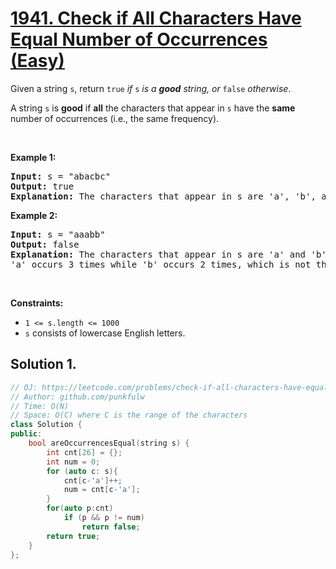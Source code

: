 # [1941. Check if All Characters Have Equal Number of Occurrences (Easy)](https://leetcode.com/problems/check-if-all-characters-have-equal-number-of-occurrences/)

<p>Given a string <code>s</code>, return <code>true</code><em> if </em><code>s</code><em> is a <strong>good</strong> string, or </em><code>false</code><em> otherwise</em>.</p>

<p>A string <code>s</code> is <strong>good</strong> if <strong>all</strong> the characters that appear in <code>s</code> have the <strong>same</strong> number of occurrences (i.e., the same frequency).</p>

<p>&nbsp;</p>
<p><strong>Example 1:</strong></p>

<pre><strong>Input:</strong> s = "abacbc"
<strong>Output:</strong> true
<strong>Explanation:</strong> The characters that appear in s are 'a', 'b', and 'c'. All characters occur 2 times in s.
</pre>

<p><strong>Example 2:</strong></p>

<pre><strong>Input:</strong> s = "aaabb"
<strong>Output:</strong> false
<strong>Explanation:</strong> The characters that appear in s are 'a' and 'b'.
'a' occurs 3 times while 'b' occurs 2 times, which is not the same number of times.
</pre>

<p>&nbsp;</p>
<p><strong>Constraints:</strong></p>

<ul>
	<li><code>1 &lt;= s.length &lt;= 1000</code></li>
	<li><code>s</code> consists of lowercase English letters.</li>
</ul>


## Solution 1.

```cpp
// OJ: https://leetcode.com/problems/check-if-all-characters-have-equal-number-of-occurrences/
// Author: github.com/punkfulw
// Time: O(N)
// Space: O(C) where C is the range of the characters
class Solution {
public:
    bool areOccurrencesEqual(string s) {
        int cnt[26] = {};
        int num = 0;
        for (auto c: s){
            cnt[c-'a']++;
            num = cnt[c-'a'];
        }
        for(auto p:cnt)
            if (p && p != num)
                return false;
        return true;
    }
};
```
